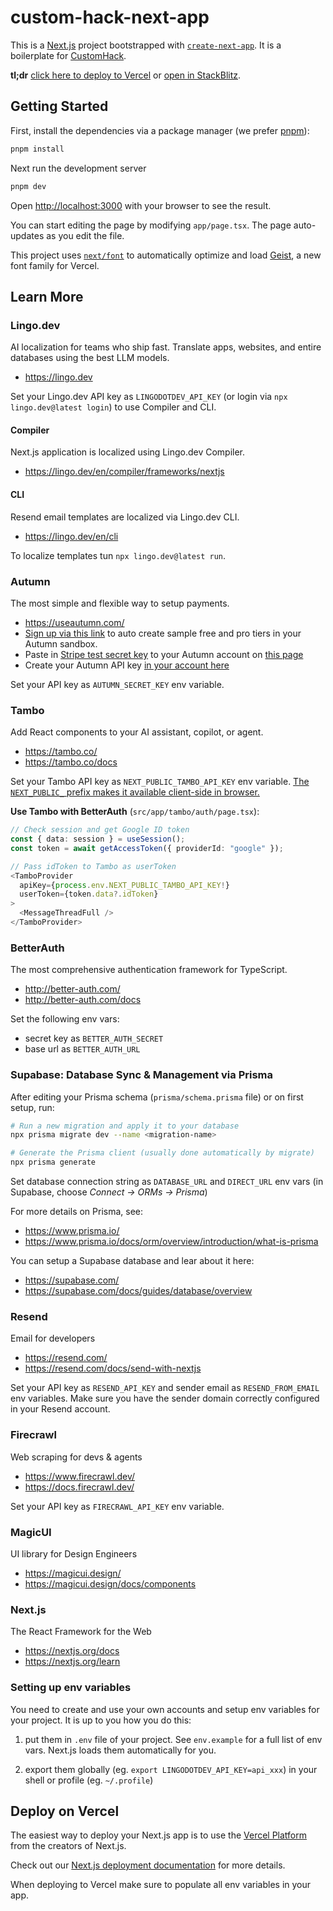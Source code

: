 # custom-hack-next-app

This is a [Next.js](https://nextjs.org) project bootstrapped with [`create-next-app`](https://nextjs.org/docs/app/api-reference/cli/create-next-app). It is a boilerplate for [CustomHack](https://lu.ma/rnvz7h05).

**tl;dr** [click here to deploy to Vercel](https://vercel.com/new/clone?repository-url=https%3A%2F%2Fgithub.com%2Flingodotdev%2Fcustom-hack-next-app) or [open in StackBlitz](https://stackblitz.com/github/lingodotdev/custom-hack-next-app).

## Getting Started

First, install the dependencies via a package manager (we prefer [pnpm](https://pnpm.io/)):

```bash
pnpm install
```

Next run the development server

```bash
pnpm dev
```

Open [http://localhost:3000](http://localhost:3000) with your browser to see the result.

You can start editing the page by modifying `app/page.tsx`. The page auto-updates as you edit the file.

This project uses [`next/font`](https://nextjs.org/docs/app/building-your-application/optimizing/fonts) to automatically optimize and load [Geist](https://vercel.com/font), a new font family for Vercel.

## Learn More

### Lingo.dev

AI localization for teams who ship fast. Translate apps, websites, and entire databases using the best LLM models.

- https://lingo.dev

Set your Lingo.dev API key as `LINGODOTDEV_API_KEY` (or login via `npx lingo.dev@latest login`) to use Compiler and CLI.

#### Compiler

Next.js application is localized using Lingo.dev Compiler.

- https://lingo.dev/en/compiler/frameworks/nextjs

#### CLI

Resend email templates are localized via Lingo.dev CLI.

- https://lingo.dev/en/cli

To localize templates tun `npx lingo.dev@latest run`.

### Autumn

The most simple and flexible way to setup payments.

- https://useautumn.com/
- [Sign up via this link](https://app.useautumn.com/sign-in?token=2zMnk448D3OFlXKsL9SBdj3609w) to auto create sample free and pro tiers in your Autumn sandbox.
- Paste in [Stripe test secret key](https://dashboard.stripe.com/test/apikeys) to your Autumn account on [this page](https://app.useautumn.com/sandbox/onboarding)
- Create your Autumn API key [in your account here](https://app.useautumn.com/sandbox/dev)

Set your API key as `AUTUMN_SECRET_KEY` env variable.

### Tambo

Add React components to your AI assistant, copilot, or agent.

- https://tambo.co/
- https://tambo.co/docs

Set your Tambo API key as `NEXT_PUBLIC_TAMBO_API_KEY` env variable. [The `NEXT_PUBLIC_` prefix makes it available client-side in browser.](https://nextjs.org/docs/app/guides/environment-variables#bundling-environment-variables-for-the-browser)

**Use Tambo with BetterAuth** (`src/app/tambo/auth/page.tsx`):

```typescript
// Check session and get Google ID token
const { data: session } = useSession();
const token = await getAccessToken({ providerId: "google" });

// Pass idToken to Tambo as userToken
<TamboProvider
  apiKey={process.env.NEXT_PUBLIC_TAMBO_API_KEY!}
  userToken={token.data?.idToken}
>
  <MessageThreadFull />
</TamboProvider>
```

### BetterAuth

The most comprehensive authentication framework for TypeScript.

- http://better-auth.com/
- http://better-auth.com/docs

Set the following env vars:

- secret key as `BETTER_AUTH_SECRET`
- base url as `BETTER_AUTH_URL`

### Supabase: Database Sync & Management via Prisma

After editing your Prisma schema (`prisma/schema.prisma` file) or on first setup, run:

```bash
# Run a new migration and apply it to your database
npx prisma migrate dev --name <migration-name>

# Generate the Prisma client (usually done automatically by migrate)
npx prisma generate
```

Set database connection string as `DATABASE_URL` and `DIRECT_URL` env vars (in Supabase, choose _Connect -> ORMs -> Prisma_)

For more details on Prisma, see:

- https://www.prisma.io/
- https://www.prisma.io/docs/orm/overview/introduction/what-is-prisma

You can setup a Supabase database and lear about it here:

- https://supabase.com/
- https://supabase.com/docs/guides/database/overview

### Resend

Email for developers

- https://resend.com/
- https://resend.com/docs/send-with-nextjs

Set your API key as `RESEND_API_KEY` and sender email as `RESEND_FROM_EMAIL` env variables. Make sure you have the sender domain correctly configured in your Resend account.

### Firecrawl

Web scraping for devs & agents

- https://www.firecrawl.dev/
- https://docs.firecrawl.dev/

Set your API key as `FIRECRAWL_API_KEY` env variable.

### MagicUI

UI library for Design Engineers

- https://magicui.design/
- https://magicui.design/docs/components

### Next.js

The React Framework for the Web

- https://nextjs.org/docs
- https://nextjs.org/learn

### Setting up env variables

You need to create and use your own accounts and setup env variables for your project. It is up to you how you do this:

1. put them in `.env` file of your project. See `env.example` for a full list of env vars. Next.js loads them automatically for you.

2. export them globally (eg. `export LINGODOTDEV_API_KEY=api_xxx`) in your shell or profile (eg. `~/.profile`)

## Deploy on Vercel

The easiest way to deploy your Next.js app is to use the [Vercel Platform](https://vercel.com/new?utm_medium=default-template&filter=next.js&utm_source=create-next-app&utm_campaign=create-next-app-readme) from the creators of Next.js.

Check out our [Next.js deployment documentation](https://nextjs.org/docs/app/building-your-application/deploying) for more details.

When deploying to Vercel make sure to populate all env variables in your app.
